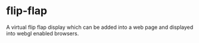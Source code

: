 flip-flap
=========

A virtual flip flap display which can be added into a web page and displayed into webgl enabled browsers.
